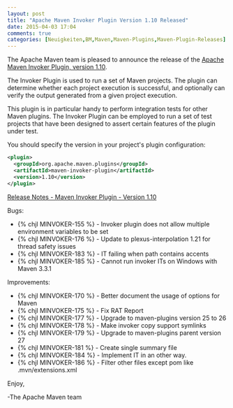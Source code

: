 ```yaml
---
layout: post
title: "Apache Maven Invoker Plugin Version 1.10 Released"
date: 2015-04-03 17:04
comments: true
categories: [Neuigkeiten,BM,Maven,Maven-Plugins,Maven-Plugin-Releases]
---
```

The Apache Maven team is pleased to announce the release of the 
[Apache Maven Invoker Plugin, version 1.10](http://maven.apache.org/plugins/maven-invoker-plugin/).

The Invoker Plugin is used to run a set of Maven projects. The plugin can
determine whether each project execution is successful, and optionally can
verify the output generated from a given project execution.

This plugin is in particular handy to perform integration tests for other Maven
plugins. The Invoker Plugin can be employed to run a set of test projects that
have been designed to assert certain features of the plugin under test.

You should specify the version in your project's plugin configuration:

``` xml
<plugin>
  <groupId>org.apache.maven.plugins</groupId>
  <artifactId>maven-invoker-plugin</artifactId>
  <version>1.10</version>
</plugin>
```
<!-- more -->

[Release Notes - Maven Invoker Plugin - Version 1.10](http://jira.codehaus.org/secure/ReleaseNote.jspa?projectId=11441&version=20479)

Bugs:

 * {% chjl MINVOKER-155 %} - Invoker plugin does not allow multiple environment variables to be set
 * {% chjl MINVOKER-176 %} - Update to plexus-interpolation 1.21 for thread safety issues
 * {% chjl MINVOKER-183 %} - IT failing when path contains accents
 * {% chjl MINVOKER-185 %} - Cannot run invoker ITs on Windows with Maven 3.3.1

Improvements:

 * {% chjl MINVOKER-170 %} - Better document the usage of options for Maven
 * {% chjl MINVOKER-175 %} - Fix RAT Report
 * {% chjl MINVOKER-177 %} - Upgrade to maven-plugins version 25 to 26
 * {% chjl MINVOKER-178 %} - Make invoker copy support symlinks
 * {% chjl MINVOKER-179 %} - Upgrade to maven-plugins parent version 27
 * {% chjl MINVOKER-181 %} - Create single summary file
 * {% chjl MINVOKER-184 %} - Implement IT in an other way.
 * {% chjl MINVOKER-186 %} - Filter other files except pom like .mvn/extensions.xml

Enjoy,

-The Apache Maven team
